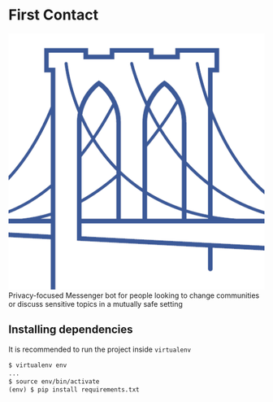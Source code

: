 # First Contact
![](brooklyn-bridge.png)  
Privacy-focused Messenger bot for people looking to change communities or discuss sensitive topics in a mutually safe setting

## Installing dependencies
It is recommended to run the project inside `virtualenv`

```
$ virtualenv env
...
$ source env/bin/activate
(env) $ pip install requirements.txt
```

